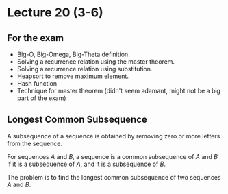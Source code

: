 # Lecture 20 (3-6)

## For the exam

* Big-O, Big-Omega, Big-Theta definition.
* Solving a recurrence relation using the master theorem.
* Solving a recurrence relation using substitution.
* Heapsort to remove maximum element.
* Hash function
* Technique for master theorem (didn't seem adamant, might not be a big part of the exam)

## Longest Common Subsequence

A subsequence of a sequence is obtained by removing zero or more letters from the sequence.

For sequences $A$ and $B$, a sequence is a common subsequence of $A$ and $B$ if it is a subsequence of $A$, and it is a subsequence of $B$.

The problem is to find the longest common subsequence of two sequences $A$ and $B$.